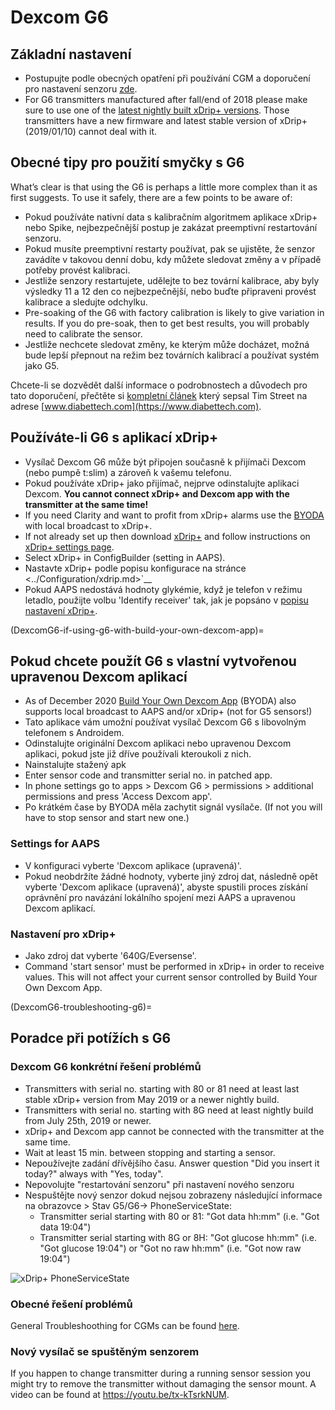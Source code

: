 # Dexcom G6

## Základní nastavení

-   Postupujte podle obecných opatření při používání CGM a doporučení pro nastavení senzoru [zde](../Hardware/GeneralCGMRecommendation.md).
-   For G6 transmitters manufactured after fall/end of 2018 please make sure to use one of the [latest nightly built xDrip+ versions](https://github.com/NightscoutFoundation/xDrip/releases). Those transmitters have a new firmware and latest stable version of xDrip+ (2019/01/10) cannot deal with it.

## Obecné tipy pro použití smyčky s G6

What’s clear is that using the G6 is perhaps a little more complex than it as first suggests. To use it safely, there are a few points to be aware of:

-   Pokud používáte nativní data s kalibračním algoritmem aplikace xDrip+ nebo Spike, nejbezpečnější postup je zakázat preemptivní restartování senzoru.
-   Pokud musíte preemptivní restarty používat, pak se ujistěte, že senzor zavádíte v takovou denní dobu, kdy můžete sledovat změny a v případě potřeby provést kalibraci.
-   Jestliže senzory restartujete, udělejte to bez tovární kalibrace, aby byly výsledky 11 a 12 den co nejbezpečnější, nebo buďte připraveni provést kalibrace a sledujte odchylku.
-   Pre-soaking of the G6 with factory calibration is likely to give variation in results. If you do pre-soak, then to get best results, you will probably need to calibrate the sensor.
-   Jestliže nechcete sledovat změny, ke kterým může docházet, možná bude lepší přepnout na režim bez továrních kalibrací a používat systém jako G5.

Chcete-li se dozvědět další informace o podrobnostech a důvodech pro tato doporučení, přečtěte si [kompletní článek](https://www.diabettech.com/artificial-pancreas/diy-looping-and-cgm/) který sepsal Tim Street na adrese [www.diabettech.com](https://www.diabettech.com).

## Používáte-li G6 s aplikací xDrip+

-   Vysílač Dexcom G6 může být připojen současně k přijímači Dexcom (nebo pumpě t:slim) a zároveň k vašemu telefonu.
-   Pokud používáte xDrip+ jako přijímač, nejprve odinstalujte aplikaci Dexcom. **You cannot connect xDrip+ and Dexcom app with the transmitter at the same time!**
-   If you need Clarity and want to profit from xDrip+ alarms use the [BYODA](DexcomG6-if-using-g6-with-build-your-own-dexcom-app) with local broadcast to xDrip+.
-   If not already set up then download [xDrip+](https://github.com/NightscoutFoundation/xDrip) and follow instructions on [xDrip+ settings page](../Configuration/xdrip.md).
-   Select xDrip+ in ConfigBuilder (setting in AAPS).
-   Nastavte xDrip+ podle popisu konfigurace na stránce \<../Configuration/xdrip.md>\`\_\_
-   Pokud AAPS nedostává hodnoty glykémie, když je telefon v režimu letadlo, použijte volbu 'Identify receiver' tak, jak je popsáno v [popisu nastavení xDrip+](../Configuration/xdrip.md).

(DexcomG6-if-using-g6-with-build-your-own-dexcom-app)=
## Pokud chcete použít G6 s vlastní vytvořenou upravenou Dexcom aplikací

-   As of December 2020 [Build Your Own Dexcom App](https://docs.google.com/forms/d/e/1FAIpQLScD76G0Y-BlL4tZljaFkjlwuqhT83QlFM5v6ZEfO7gCU98iJQ/viewform?fbzx=2196386787609383750&fbclid=IwAR2aL8Cps1s6W8apUVK-gOqgGpA-McMPJj9Y8emf_P0-_gAsmJs6QwAY-o0) (BYODA) also supports local broadcast to AAPS and/or xDrip+ (not for G5 sensors!)
-   Tato aplikace vám umožní používat vysílač Dexcom G6 s libovolným telefonem s Androidem.
-   Odinstalujte originální Dexcom aplikaci nebo upravenou Dexcom aplikaci, pokud jste již dříve používali kteroukoli z nich.
-   Nainstalujte stažený apk
-   Enter sensor code and transmitter serial no. in patched app.
-   In phone settings go to apps > Dexcom G6 > permissions > additional permissions and press 'Access Dexcom app'.
-   Po krátkém čase by BYODA měla zachytit signál vysílače. (If not you will have to stop sensor and start new one.)

### Settings for AAPS

-   V konfiguraci vyberte 'Dexcom aplikace (upravená)'.
-   Pokud neobdržíte žádné hodnoty, vyberte jiný zdroj dat, následně opět vyberte 'Dexcom aplikace (upravená)', abyste spustili proces získání oprávnění pro navázání lokálního spojení mezi AAPS a upravenou Dexcom aplikací.

### Nastavení pro xDrip+

-   Jako zdroj dat vyberte '640G/Eversense'.
-   Command 'start sensor' must be performed in xDrip+ in order to receive values. This will not affect your current sensor controlled by Build Your Own Dexcom App.


(DexcomG6-troubleshooting-g6)=
## Poradce při potížích s G6

### Dexcom G6 konkrétní řešení problémů

-   Transmitters with serial no. starting with 80 or 81 need at least last stable xDrip+ version from May 2019 or a newer nightly build.
-   Transmitters with serial no. starting with 8G need at least nightly build from July 25th, 2019 or newer.
-   xDrip+ and Dexcom app cannot be connected with the transmitter at the same time.
-   Wait at least 15 min. between stopping and starting a sensor.
-   Nepoužívejte zadání dřívějšího času. Answer question "Did you insert it today?" always with "Yes, today".
-   Nepovolujte "restartování senzoru" při nastavení nového senzoru
-   Nespuštějte nový senzor dokud nejsou zobrazeny následující informace na obrazovce > Stav G5/G6-> PhoneServiceState:
    -   Transmitter serial starting with 80 or 81: "Got data hh:mm" (i.e. "Got data 19:04")
    -   Transmitter serial starting with 8G or 8H: "Got glucose hh:mm" (i.e. "Got glucose 19:04") or "Got no raw hh:mm" (i.e. "Got now raw 19:04")

![xDrip+ PhoneServiceState](../images/xDrip_Dexcom_PhoneServiceState.png)

### Obecné řešení problémů

General Troubleshoothing for CGMs can be found [here](./GeneralCGMRecommendation.html#troubleshooting).

### Nový vysílač se spuštěným senzorem

If you happen to change transmitter during a running sensor session you might try to remove the transmitter without damaging the sensor mount. A video can be found at <https://youtu.be/tx-kTsrkNUM>.

